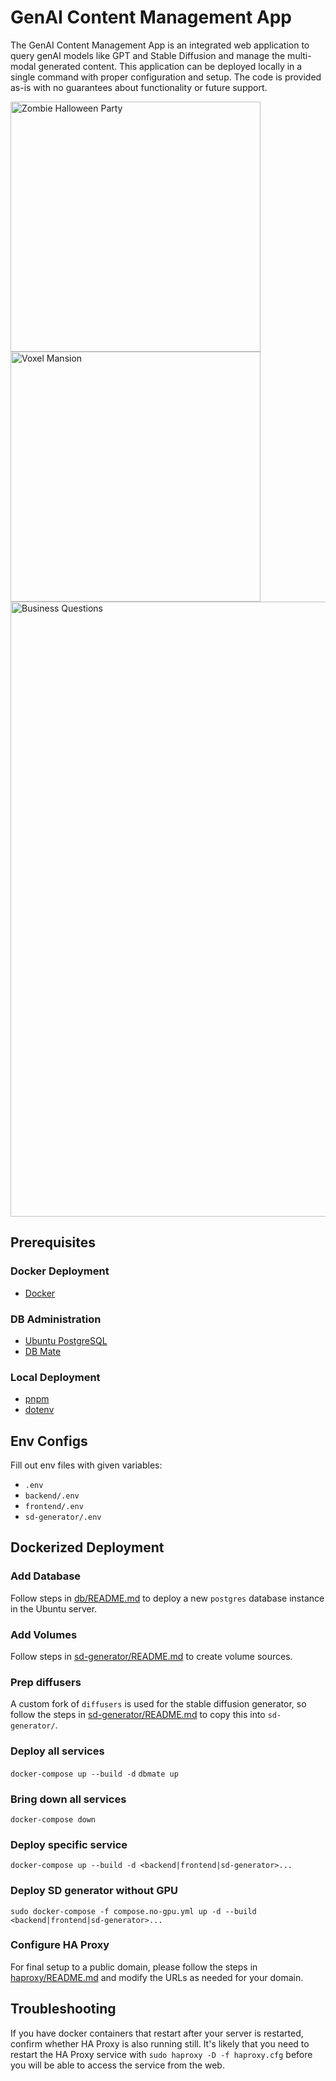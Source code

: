 # GenAI Content Management App
The GenAI Content Management App is an integrated web application to query genAI models like GPT and Stable Diffusion and manage the multi-modal generated content. This application can be deployed locally in a single command with proper configuration and setup. The code is provided as-is with no guarantees about functionality or future support.

<img height="400" alt="Zombie Halloween Party" src="https://github.com/shinzo-labs/shinzo/assets/15525028/2f43d670-5c71-4793-a285-b7e2c142f4a3">
<img height="400" alt="Voxel Mansion" src="https://github.com/shinzo-labs/shinzo/assets/15525028/27163eac-5467-42da-b622-d403ee525e9f">
<img width="984" alt="Business Questions" src="https://github.com/shinzo-labs/shinzo/assets/15525028/e5961c97-a108-4ae0-a22c-cdc9f5469c78">


## Prerequisites
### Docker Deployment
- [Docker](https://docs.docker.com/get-started/#download-and-install-docker)

### DB Administration
- [Ubuntu PostgreSQL](https://ubuntu.com/server/docs/databases-postgresql)
- [DB Mate](https://github.com/amacneil/dbmate)

### Local Deployment
- [pnpm](https://pnpm.io/installation)
- [dotenv](https://www.npmjs.com/package/dotenv)

## Env Configs
Fill out env files with given variables:
- `.env`
- `backend/.env`
- `frontend/.env`
- `sd-generator/.env`

## Dockerized Deployment
### Add Database
Follow steps in [db/README.md](./db/README.md) to deploy a new `postgres` database instance in the Ubuntu server.

### Add Volumes
Follow steps in [sd-generator/README.md](./sd-generator/README.md) to create volume sources.

### Prep diffusers
A custom fork of `diffusers` is used for the stable diffusion generator, so follow the steps in [sd-generator/README.md](./sd-generator/README.md) to copy this into `sd-generator/`.

### Deploy all services
`docker-compose up --build -d`
`dbmate up`

### Bring down all services
`docker-compose down`

### Deploy specific service
`docker-compose up --build -d <backend|frontend|sd-generator>...`

### Deploy SD generator without GPU
`sudo docker-compose -f compose.no-gpu.yml up -d --build <backend|frontend|sd-generator>...`
### Configure HA Proxy
For final setup to a public domain, please follow the steps in [haproxy/README.md](./haproxy/README.md) and modify the URLs as needed for your domain.

## Troubleshooting
If you have docker containers that restart after your server is restarted, confirm whether HA Proxy is also running still. It's likely that you need to restart the HA Proxy service with `sudo haproxy -D -f haproxy.cfg` before you will be able to access the service from the web.
